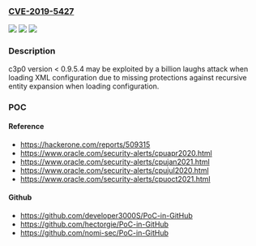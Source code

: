 ### [CVE-2019-5427](https://cve.mitre.org/cgi-bin/cvename.cgi?name=CVE-2019-5427)
![](https://img.shields.io/static/v1?label=Product&message=c3p0&color=blue)
![](https://img.shields.io/static/v1?label=Version&message=n%2Fa&color=blue)
![](https://img.shields.io/static/v1?label=Vulnerability&message=XML%20Entity%20Expansion%20(CWE-776)&color=brighgreen)

### Description

c3p0 version < 0.9.5.4 may be exploited by a billion laughs attack when loading XML configuration due to missing protections against recursive entity expansion when loading configuration.

### POC

#### Reference
- https://hackerone.com/reports/509315
- https://www.oracle.com/security-alerts/cpuapr2020.html
- https://www.oracle.com/security-alerts/cpujan2021.html
- https://www.oracle.com/security-alerts/cpujul2020.html
- https://www.oracle.com/security-alerts/cpuoct2021.html

#### Github
- https://github.com/developer3000S/PoC-in-GitHub
- https://github.com/hectorgie/PoC-in-GitHub
- https://github.com/nomi-sec/PoC-in-GitHub

